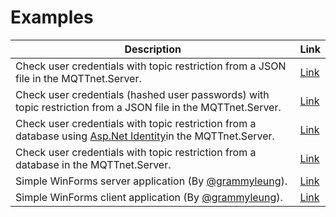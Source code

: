 # Examples

|Description|Link|
|-|-|
|Check user credentials with topic restriction from a JSON file in the MQTTnet.Server.|[Link](https://github.com/SeppPenner/NetCoreMQTTExampleJsonConfig)|
|Check user credentials (hashed user passwords) with topic restriction from a JSON file in the MQTTnet.Server.|[Link](https://github.com/SeppPenner/NetCoreMQTTExampleJsonConfigHashedPasswords)|
|Check user credentials with topic restriction from a database using [Asp.Net Identity](https://docs.microsoft.com/en-US/aspnet/identity/overview/getting-started/introduction-to-aspnet-identity)in the MQTTnet.Server.|[Link](https://github.com/SeppPenner/NetCoreMQTTExampleIdentityConfig)|
|Check user credentials with topic restriction from a database in the MQTTnet.Server.|[Link](https://github.com/SeppPenner/NetCoreMQTTExampleDapperConfig)|
|Simple WinForms server application (By [@grammyleung](https://github.com/grammyleung)).|[Link](https://github.com/SeppPenner/MQTTnet.TestApp.SimpleServer)|
|Simple WinForms client application (By [@grammyleung](https://github.com/grammyleung)).|[Link](https://github.com/SeppPenner/MQTTnet.TestApp.WinForm)|

